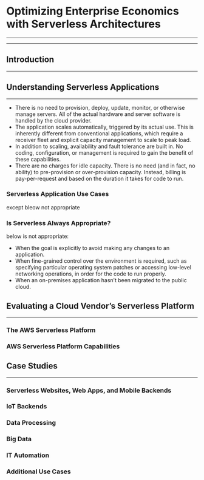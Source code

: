 # Optimizing Enterprise Economics with Serverless Architectures

---

---

## Introduction

---

## Understanding Serverless Applications

---

* There is no need to provision, deploy, update, monitor, or otherwise manage servers. All of the actual hardware and server software is handled by the cloud provider.
* The application scales automatically, triggered by its actual use. This is inherently different from conventional applications, which require a receiver fleet and explicit capacity management to scale to peak load.
* In addition to scaling, availability and fault tolerance are built in. No coding, configuration, or management is required to gain the benefit of these capabilities.
* There are no charges for idle capacity. There is no need \(and in fact, no ability\) to pre-provision or over-provision capacity. Instead, billing is pay-per-request and based on the duration it takes for code to run.

### Serverless Application Use Cases

except bleow not appropriate

### Is Serverless Always Appropriate?

below is not appropriate:

* When the goal is explicitly to avoid making any changes to an application.
* When fine-grained control over the environment is required, such as specifying particular operating system patches or accessing low-level networking operations, in order for the code to run properly.
* When an on-premises application hasn’t been migrated to the public cloud.

## Evaluating a Cloud Vendor’s Serverless Platform

---

### The AWS Serverless Platform

### AWS Serverless Platform Capabilities

## Case Studies

---

### Serverless Websites, Web Apps, and Mobile Backends

### IoT Backends

### Data Processing

### Big Data

### IT Automation

### Additional Use Cases



